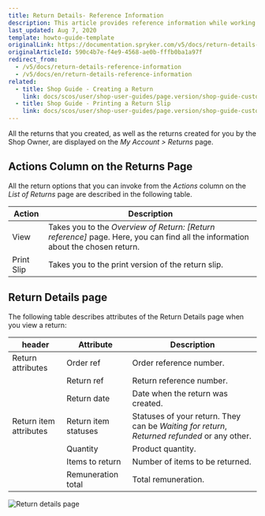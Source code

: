 ```yaml
---
title: Return Details- Reference Information
description: This article provides reference information while working with returns in the Spryker Storefront.
last_updated: Aug 7, 2020
template: howto-guide-template
originalLink: https://documentation.spryker.com/v5/docs/return-details-reference-information
originalArticleId: 590c4b7e-f4e9-4568-ae0b-fffb0ba1a97f
redirect_from:
  - /v5/docs/return-details-reference-information
  - /v5/docs/en/return-details-reference-information
related:
  - title: Shop Guide - Creating a Return
    link: docs/scos/user/shop-user-guides/page.version/shop-guide-customer-account/shop-guide-returns-management/shop-guide-creating-a-return.html
  - title: Shop Guide - Printing a Return Slip
    link: docs/scos/user/shop-user-guides/page.version/shop-guide-customer-account/shop-guide-returns-management/shop-guide-printing-a-return-slip.html
---
```


All the returns that you created, as well as the returns created for you by the Shop Owner, are displayed on the *My Account > Returns* page.


## Actions Column on the Returns Page
All the return options that you can invoke from the *Actions* column on the *List of Returns* page are described in the following table.

| Action | Description |
| --- | --- |
| View | Takes you to the *Overview of Return: [Return reference]* page. Here, you can find all the information about the chosen return. |
| Print Slip | Takes you to the print version of the return slip. |

## Return Details page
The following table describes attributes of the Return Details page when you view a return:

| header | Attribute | Description |
| --- | --- | --- |
| Return attributes | Order ref | Order reference number. |
|  | Return ref | Return reference number. |
|  | Return date | Date when the return was created. |
| Return item attributes | Return item statuses | Statuses of your return. They can be *Waiting for return*, *Returned refunded* or any other. |
|  | Quantity | Product quantity. |
|  | Items to return | Number of items to be returned. |
|  | Remuneration total | Total remuneration. |
    

![Return  details page](https://spryker.s3.eu-central-1.amazonaws.com/docs/User+Guides/Shop+User+Guides/Customer+Account/References/Return+Details+page.png) 

